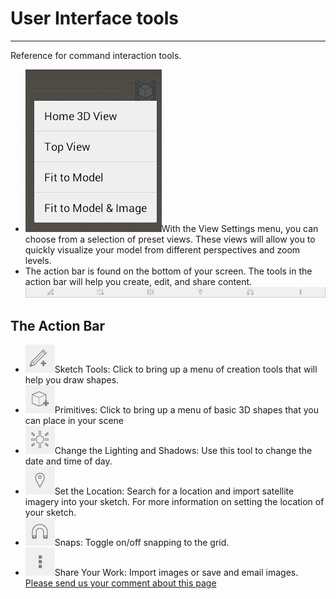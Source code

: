 # User Interface tools

----

Reference for command interaction tools.

* ![](Images/GUID-2A04F45B-77AF-444B-B28E-4CDCC8F1481F-low.png)With the View Settings menu, you can choose from a selection of preset views. These views will allow you to quickly visualize your model from different perspectives and zoom levels.
* The action bar is found on the bottom of your screen. The tools in the action bar will help you create, edit, and share content.![](Images/GUID-D4D75D4E-E480-4CCB-B69A-A662D5E2D6C8-low.png)

## The Action Bar

* ![](Images/GUID-4A25D45A-BD0C-4890-B91D-F1842F3EFE88-low.png)Sketch Tools: Click to bring up a menu of creation tools that will help you draw shapes.
* ![](Images/GUID-69C72976-6CB9-4874-822B-213549AE26F6-low.png)Primitives: Click to bring up a menu of basic 3D shapes that you can place in your scene
* ![](Images/GUID-2A043178-9E20-420C-9D13-F703A1975E8D-low.png)Change the Lighting and Shadows: Use this tool to change the date and time of day.
* ![](Images/GUID-1F72E92D-1BAC-43AD-B79D-7EBD0D25D755-low.png)Set the Location: Search for a location and import satellite imagery into your sketch. For more information on setting the location of your sketch.
* ![](Images/GUID-F5D1DC8D-5B94-4253-8EC5-038643E6B801-low.png)Snaps: Toggle on/off snapping to the grid.
* ![](Images/GUID-71C0DE54-D502-4A81-BAF0-3D8C6B54CB19-low.png)Share Your Work: Import images or save and email images.
[Please send us your comment about this page](#)